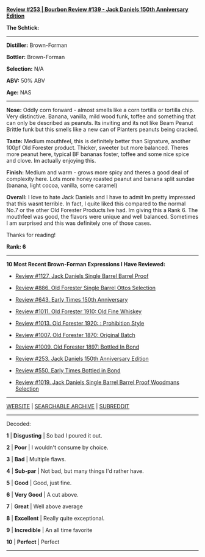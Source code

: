 
[**Review #253 | Bourbon Review #139 - Jack Daniels 150th Anniversary Edition**]( https://t8ke.review/review-253-jack-daniels-150th-anniversary-release/)

**The Schtick:** 

-----

**Distiller:** Brown-Forman

**Bottler:** Brown-Forman

**Selection:** N/A

**ABV:**  50% ABV

**Age:** NAS 

-----

**Nose:**  Oddly corn forward - almost smells like a corn tortilla or tortilla chip. Very distinctive. Banana, vanilla, mild wood funk, toffee and something that can only be described as peanuts. Its inviting and its not like Beam Peanut Brittle funk but this smells like a new can of Planters peanuts being cracked.

**Taste:** Medium mouthfeel, this is definitely better than Signature, another 100pf Old Forester product. Thicker, sweeter but more balanced. Theres more peanut here, typical BF bananas foster, toffee and some nice spice and clove. Im actually enjoying this.

**Finish:** Medium and warm - grows more spicy and theres a good deal of complexity here. Lots more honey roasted peanut and banana split sundae (banana, light cocoa, vanilla, some caramel)

**Overall:** I love to hate Jack Daniels and I have to admit Im pretty impressed that this wasnt terrible. In fact, I quite liked this compared to the normal No.7 or the other Old Forester Products Ive had. Im giving this a Rank 6. The mouthfeel was good, the flavors were unique and well balanced. Sometimes I am surprised and this was definitely one of those cases.

Thanks for reading!

**Rank: 6**

----- 

**10 Most Recent Brown-Forman Expressions I Have Reviewed:** 

- [Review #1127. Jack Daniels Single Barrel Barrel Proof]( https://t8ke.review/review-1127-jack-daniels-single-barrel-barrel-proof/) 

- [Review #886. Old Forester Single Barrel Ottos Selection]( https://t8ke.review/review-886-old-forester-single-barrel-ottos-selection/) 

- [Review #643. Early Times 150th Anniversary]( https://t8ke.review/review-643-early-times-150th-anniversary/) 

- [Review #1011. Old Forester 1910: Old Fine Whiskey]( https://t8ke.review/review-1011-old-forester-1910-old-fine-whiskey/) 

- [Review #1013. Old Forester 1920: : Prohibition Style]( https://t8ke.review/review-1013-old-forester-1920-prohibition-style/) 

- [Review #1007. Old Forester 1870: Original Batch]( https://t8ke.review/review-1007-old-forester-1870-original-batch/) 

- [Review #1009. Old Forester 1897: Bottled In Bond]( https://t8ke.review/review-1009-old-forester-1897-bottled-in-bond/) 

- [Review #253. Jack Daniels 150th Anniversary Edition]( https://t8ke.review/review-253-jack-daniels-150th-anniversary-release/) 

- [Review #550. Early Times Bottled in Bond]( https://t8ke.review/review-550-early-times-bib/) 

- [Review #1019. Jack Daniels Single Barrel Barrel Proof Woodmans Selection]( https://t8ke.review/review-1019-jack-daniels-single-barrel-barrel-proof-bourbon-woodmans-selection/) 

-----

[WEBSITE](https://t8ke.review) | [SEARCHABLE ARCHIVE](https://t8ke.review/review-archive/) | [SUBREDDIT](https://reddit.com/r/t8kereviews)

-----

Decoded:

**1** | **Disgusting** | So bad I poured it out.

**2** | **Poor** | I wouldn't consume by choice.

**3** | **Bad** | Multiple flaws.

**4** | **Sub-par** | Not bad, but many things I'd rather have.

**5** | **Good** | Good, just fine.

**6** | **Very Good** | A cut above.

**7** | **Great** | Well above average

**8** | **Excellent** | Really quite exceptional.

**9** | **Incredible** | An all time favorite

**10** | **Perfect** | Perfect

----


